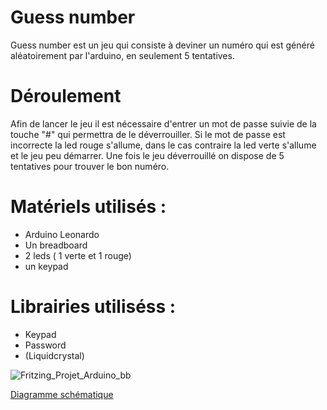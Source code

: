 # Guess number

Guess number est un jeu qui consiste à deviner un numéro qui est généré aléatoirement par l'arduino, en seulement 5 tentatives.

# Déroulement

Afin de lancer le jeu il est nécessaire d'entrer un mot de passe suivie de la touche "#" qui permettra de le déverrouiller. Si le mot de passe est incorrecte la led rouge s'allume, dans le cas contraire la led verte s'allume et le jeu peu démarrer.
Une fois le jeu déverrouillé on dispose de 5 tentatives pour trouver le bon numéro.


# Matériels utilisés : 

- Arduino Leonardo
- Un breadboard
- 2 leds ( 1 verte et 1 rouge)
- un keypad

# Librairies utiliséss : 

- Keypad
- Password
- (Liquidcrystal)


![Fritzing_Projet_Arduino_bb](https://drive.google.com/file/d/1wkaAeJRf4Vp_gqNZRU2xz2VdkO0QQAGG/view?usp=sharing)

[Diagramme schématique](https://drive.google.com/file/d/1wkaAeJRf4Vp_gqNZRU2xz2VdkO0QQAGG/view?usp=sharing)
